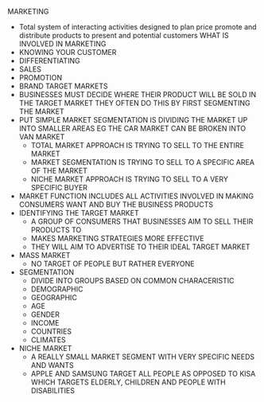 MARKETING
- Total system of interacting activities designed to plan price promote and distribute products to present and potential customers
WHAT IS INVOLVED IN MARKETING
- KNOWING YOUR CUSTOMER
- DIFFERENTIATING
- SALES
- PROMOTION
- BRAND
TARGET MARKETS
- BUSINESSES MUST DECIDE WHERE THEIR PRODUCT WILL BE SOLD IN THE TARGET MARKET THEY OFTEN DO THIS BY FIRST SEGMENTING THE MARKET
- PUT SIMPLE MARKET SEGMENTATION IS DIVIDING THE MARKET UP INTO SMALLER AREAS EG THE CAR MARKET CAN BE BROKEN INTO VAN MARKET
	- TOTAL MARKET APPROACH IS TRYING TO SELL TO THE ENTIRE MARKET
	- MARKET SEGMENTATION IS TRYING TO SELL TO A SPECIFIC AREA OF THE MARKET
	- NICHE MARKET APPROACH IS TRYING TO SELL TO A VERY SPECIFIC BUYER
- MARKET FUNCTION INCLUDES ALL ACTIVITIES INVOLVED IN MAKING CONSUMERS WANT AND BUY THE BUSINESS PRODUCTS
- IDENTIFYING THE TARGET MARKET 
	- A GROUP OF CONSUMERS THAT BUSINESSES AIM TO SELL THEIR PRODUCTS TO
	- MAKES MARKETING STRATEGIES MORE EFFECTIVE
	- THEY WILL AIM TO ADVERTISE TO THEIR IDEAL TARGET MARKET
- MASS MARKET 
	- NO TARGET OF PEOPLE BUT RATHER EVERYONE
- SEGMENTATION
	- DIVIDE INTO GROUPS BASED ON COMMON CHARACERISTIC
	- DEMOGRAPHIC
	- GEOGRAPHIC
	- AGE
	- GENDER
	- INCOME
	- COUNTRIES
	- CLIMATES
- NICHE MARKET
	- A REALLY SMALL MARKET SEGMENT WITH VERY SPECIFIC NEEDS AND WANTS
	- APPLE AND SAMSUNG TARGET ALL PEOPLE AS OPPOSED TO KISA WHICH TARGETS ELDERLY, CHILDREN AND PEOPLE WITH DISABILITIES